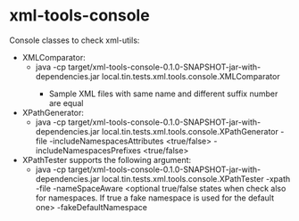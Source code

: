 # xml-tools-console

Console classes to check xml-utils:

* XMLComparator:
	- java -cp target/xml-tools-console-0.1.0-SNAPSHOT-jar-with-dependencies.jar local.tin.tests.xml.tools.console.XMLComparator <File A> <File B>
        - Sample XML files with same name and different suffix number are equal
* XPathGenerator:
	- java -cp target/xml-tools-console-0.1.0-SNAPSHOT-jar-with-dependencies.jar local.tin.tests.xml.tools.console.XPathGenerator -file <File path> -includeNamespacesAttributes <true/false> -includeNamespacesPrefixes <true/false>
* XPathTester supports the following argument:
	- java -cp target/xml-tools-console-0.1.0-SNAPSHOT-jar-with-dependencies.jar local.tin.tests.xml.tools.console.XPathTester -xpath <required states the XPath expression> -file <required states the source XML file> -nameSpaceAware <optional true/false states when check also for namespaces. If true a fake namespace is used for the default one> -fakeDefaultNamespace <Required upon prevous argument. Fake default namespace to use>
